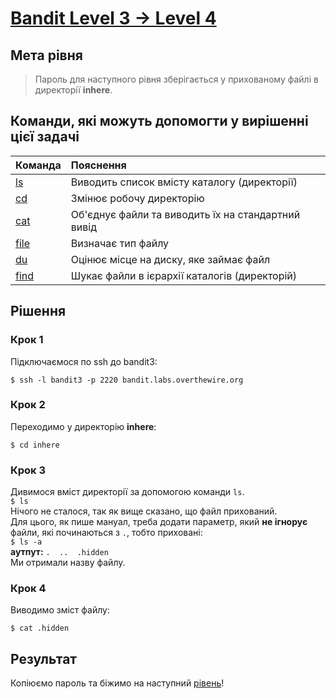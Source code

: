 # [Bandit Level 3 → Level 4](https://overthewire.org/wargames/bandit/bandit4.html)

## Мета рівня
> Пароль для наступного рівня зберігається у прихованому файлі в директорії **inhere**.

## Команди, які можуть допомогти у вирішенні цієї задачі

| Команда                                        | Пояснення
|:---                                            | :---
| [ls](https://man7.org/linux/man-pages/man1/ls.1.html) | Виводить список вмісту каталогу (директорії)
| [cd](https://man7.org/linux/man-pages/man1/cd.1p.html) | Змінює робочу директорію
| [cat](https://man7.org/linux/man-pages/man1/cat.1.html) | Об'єднує файли та виводить їх на стандартний вивід
| [file](https://man7.org/linux/man-pages/man1/file.1.html) | Визначає тип файлу
| [du](https://man7.org/linux/man-pages/man1/du.1.html) | Оцінює місце на диску, яке займає файл
| [find](https://man7.org/linux/man-pages/man1/find.1.html) | Шукає файли в ієрархії каталогів (директорій)

## Рішення

### Крок 1
Підключаємося по ssh до bandit3:

`$ ssh -l bandit3 -p 2220 bandit.labs.overthewire.org`

### Крок 2
Переходимо у директорію **inhere**:

`$ cd inhere`

### Крок 3
Дивимося вміст директорії за допомогою команди `ls`.\
`$ ls`\
Нічого не сталося, так як вище сказано, що файл прихований.\
Для цього, як пише мануал, треба додати параметр, який **не ігнорує** файли, які починаються з `.`, тобто приховані:\
`$ ls -a`\
**аутпут:** `.  ..  .hidden`\
Ми отримали назву файлу.

### Крок 4
Виводимо зміст файлу:

`$ cat .hidden`

## Результат
Копіюємо пароль та біжимо на наступний [рівень](https://overthewire.org/wargames/bandit/bandit5.html)!

<!-- entry pass aBZ0W5EmUfAf7kHTQeOwd8bauFJ2lAiG -->
<!-- next pass 2EW7BBsr6aMMoJ2HjW067dm8EgX26xNe -->